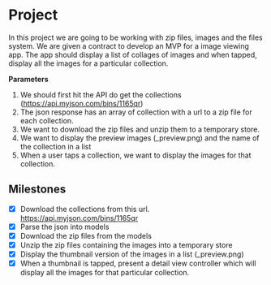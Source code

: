 # Project 

In this project we are going to be working with zip files, images and the files system.
We are given a contract to develop an MVP for a image viewing app. The app should display a list of collages of images and when tapped, display all the images for a particular collection.

**Parameters**
1. We should first hit the API do get the collections (https://api.myjson.com/bins/1165qr)
2. The json response has an array of collection with a url to a zip file for each collection.
3. We want to download the zip files and unzip them to a temporary store.
4. We want to display the preview images (_preview.png) and the name of the collection in a list
5. When a user taps a collection, we want to display the images for that collection.


## Milestones

- [x] Download the collections from this url. https://api.myjson.com/bins/1165qr
- [x] Parse the json into models
- [x] Download the zip files from the models
- [x] Unzip the zip files containing the images into a temporary store
- [x] Display the thumbnail version of the images in a list (_preview.png)
- [x] When a thumbnail is tapped, present a detail view controller which will display all the images for that particular collection.